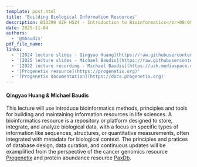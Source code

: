 ```yaml
---
template: post.html
title: 'Building Biological Information Resources'
description: BIO390 UZH HS24 - Introduction to Bioinformatics</br>08:00-09:45 @ UZH Irchel Y03-G-85
date: 2025-11-04
authors:
  - '@mbaudis'
pdf_file_name:
links:
  - '[2024 lecture slides - Qingyao Huang](https://raw.githubusercontent.com/compbiozurich/UZH-BIO390/main/course-material/2024-11-26___Qingyao-Huang__Building-bioinformatics-resources__UZH-BIO390-HS24.pdf)'
  - '[2025 lecture slides - Michael Baudis](https://raw.githubusercontent.com/compbiozurich/UZH-BIO390/main/course-material/2025-11-04___Michael-Baudis__Building-a-Genomics-Resource__UZH-BIO390-HS25-lecture-08.pdf)'
  - '[2022 lecture recording - Michael Baudis](https://uzh.mediaspace.cast.switch.ch/media/Introduction+to+Bioinformatics+-+Lecture+11A+Building+a+Cancer+Genomics+Resource/0_y7gjutdp)'
  - '[Progenetix resource](https://progenetix.org)'
  - '[Progenetix documentation](https://docs.progenetix.org)'
---
```


#### Qingyao Huang & Michael Baudis

This lecture will use introduce bioinformatics methods, principles and tools for building and maintaining information resources in life sciences. A bioinformatics resource is a repository or platform designed to store, integrate, and analyze biological data, with a focus on specific types of information like sequences, structures, or quantitative measurements, often integrated with metadata for biological context. The principles and pratices of database design, data curation, and continuous updates will be examplified from the perspective of the cancer genomics resource [Progenetix](https://progenetix.org) and protein abundance resource [PaxDb](https://pax-db.org).

<!--more-->
